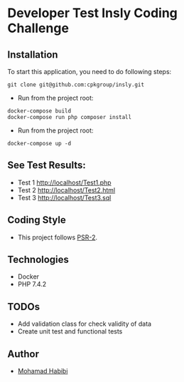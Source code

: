 # Developer Test Insly Coding Challenge

## Installation

To start this application, you need to do following steps:

```
git clone git@github.com:cpkgroup/insly.git
```

- Run from the project root:

```
docker-compose build
docker-compose run php composer install
```

- Run from the project root:

```
docker-compose up -d
```

## See Test Results:

- Test 1 [http://localhost/Test1.php](http://localhost/Test1.php)
- Test 2 [http://localhost/Test2.html](http://localhost/Test2.html)
- Test 3 [http://localhost/Test3.sql](http://localhost/Test3.sql)


## Coding Style
- This project follows [PSR-2](https://github.com/php-fig/fig-standards/blob/master/accepted/PSR-2-coding-style-guide.md).

## Technologies
- Docker
- PHP 7.4.2

## TODOs
- Add validation class for check validity of data
- Create unit test and functional tests

## Author
- [Mohamad Habibi](https://www.linkedin.com/in/habibimh) 
